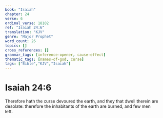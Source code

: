 ```yaml
---
book: "Isaiah"
chapter: 24
verse: 6
ordinal_verse: 18102
ref: "Isaiah 24:6"
translation: "KJV"
genre: "Major Prophet"
word_count: 26
topics: []
cross_references: []
grammar_tags: [inference-opener, cause-effect]
thematic_tags: [names-of-god, curse]
tags: ["Bible","KJV","Isaiah"]
---
```


# Isaiah 24:6

Therefore hath the curse devoured the earth, and they that dwell therein are desolate: therefore the inhabitants of the earth are burned, and few men left.
